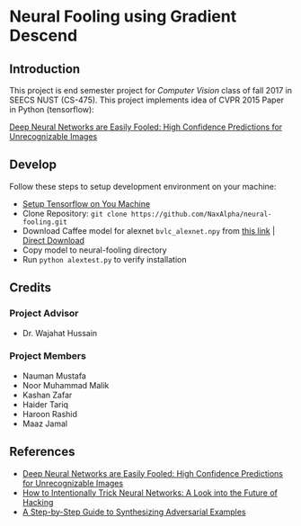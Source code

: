 # Neural Fooling using Gradient Descend
## Introduction
This project is end semester project for *Computer Vision* class
of fall 2017 in SEECS NUST (CS-475). This project implements
idea of CVPR 2015 Paper in Python (tensorflow):

[Deep Neural Networks are Easily Fooled: High Confidence Predictions for Unrecognizable Images](https://www.cv-foundation.org/openaccess/content_cvpr_2015/papers/Nguyen_Deep_Neural_Networks_2015_CVPR_paper.pdf)

## Develop
Follow these steps to setup development environment on your machine:

* [Setup Tensorflow on You Machine](https://www.tensorflow.org/versions/r0.12/get_started/os_setup)
* Clone Repository: `git clone https://github.com/NaxAlpha/neural-fooling.git`
* Download Caffee model for alexnet `bvlc_alexnet.npy` from [this link](https://www.cs.toronto.edu/~guerzhoy/tf_alexnet/) | [Direct Download](https://www.cs.toronto.edu/~guerzhoy/tf_alexnet/bvlc_alexnet.npy)
* Copy model to neural-fooling directory
* Run `python alextest.py` to verify installation

## Credits

### Project Advisor

* Dr. Wajahat Hussain

### Project Members

* Nauman Mustafa
* Noor Muhammad Malik
* Kashan Zafar
* Haider Tariq
* Haroon Rashid
* Maaz Jamal

## References

* [Deep Neural Networks are Easily Fooled: High Confidence Predictions for Unrecognizable Images](https://www.cv-foundation.org/openaccess/content_cvpr_2015/papers/Nguyen_Deep_Neural_Networks_2015_CVPR_paper.pdf)
* [How to Intentionally Trick Neural Networks: A Look into the Future of Hacking](https://algotravelling.com/en/machine-learning-fun-part-8/)
* [A Step-by-Step Guide to Synthesizing Adversarial Examples](http://www.anishathalye.com/2017/07/25/synthesizing-adversarial-examples/)
